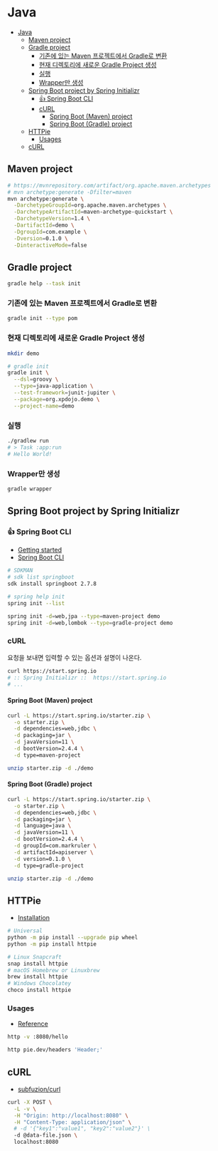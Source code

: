 # Java

- [Java](#java)
  - [Maven project](#maven-project)
  - [Gradle project](#gradle-project)
    - [기존에 있는 Maven 프로젝트에서 Gradle로 변환](#기존에-있는-maven-프로젝트에서-gradle로-변환)
    - [현재 디렉토리에 새로운 Gradle Project 생성](#현재-디렉토리에-새로운-gradle-project-생성)
    - [실행](#실행)
    - [Wrapper만 생성](#wrapper만-생성)
  - [Spring Boot project by Spring Initializr](#spring-boot-project-by-spring-initializr)
    - [👍 Spring Boot CLI](#-spring-boot-cli)
    - [cURL](#curl)
      - [Spring Boot (Maven) project](#spring-boot-maven-project)
      - [Spring Boot (Gradle) project](#spring-boot-gradle-project)
  - [HTTPie](#httpie)
    - [Usages](#usages)
  - [cURL](#curl-1)

## Maven project

```sh
# https://mvnrepository.com/artifact/org.apache.maven.archetypes
# mvn archetype:generate -Dfilter=maven
mvn archetype:generate \
  -DarchetypeGroupId=org.apache.maven.archetypes \
  -DarchetypeArtifactId=maven-archetype-quickstart \
  -DarchetypeVersion=1.4 \
  -DartifactId=demo \
  -DgroupId=com.example \
  -Dversion=0.1.0 \
  -DinteractiveMode=false
```

## Gradle project

```sh
gradle help --task init
```

### 기존에 있는 Maven 프로젝트에서 Gradle로 변환

```sh
gradle init --type pom
```

### 현재 디렉토리에 새로운 Gradle Project 생성

```sh
mkdir demo
```

```sh
# gradle init
gradle init \
  --dsl=groovy \
  --type=java-application \
  --test-framework=junit-jupiter \
  --package=org.xpdojo.demo \
  --project-name=demo
```

### 실행

```sh
./gradlew run
# > Task :app:run
# Hello World!
```

### Wrapper만 생성

```sh
gradle wrapper
```

## Spring Boot project by Spring Initializr

### 👍 Spring Boot CLI

- [Getting started](https://docs.spring.io/spring-boot/docs/2.7.8/reference/html/getting-started.html)
- [Spring Boot CLI](https://docs.spring.io/spring-boot/docs/2.7.8/reference/html/cli.html)

```sh
# SDKMAN
# sdk list springboot
sdk install springboot 2.7.8
```

```sh
# spring help init
spring init --list
```

```sh
spring init -d=web,jpa --type=maven-project demo
spring init -d=web,lombok --type=gradle-project demo
```

### cURL

요청을 보내면 입력할 수 있는 옵션과 설명이 나온다.

```sh
curl https://start.spring.io
# :: Spring Initializr ::  https://start.spring.io
# ...
```

#### Spring Boot (Maven) project

```sh
curl -L https://start.spring.io/starter.zip \
  -o starter.zip \
  -d dependencies=web,jdbc \
  -d packaging=jar \
  -d javaVersion=11 \
  -d bootVersion=2.4.4 \
  -d type=maven-project
```

```sh
unzip starter.zip -d ./demo
```

#### Spring Boot (Gradle) project

```sh
curl -L https://start.spring.io/starter.zip \
  -o starter.zip \
  -d dependencies=web,jdbc \
  -d packaging=jar \
  -d language=java \
  -d javaVersion=11 \
  -d bootVersion=2.4.4 \
  -d groupId=com.markruler \
  -d artifactId=apiserver \
  -d version=0.1.0 \
  -d type=gradle-project
```

```sh
unzip starter.zip -d ./demo
```

## HTTPie

- [Installation](https://httpie.io/docs/cli/installation)

```sh
# Universal
python -m pip install --upgrade pip wheel
python -m pip install httpie
```

```sh
# Linux Snapcraft
snap install httpie
# macOS Homebrew or Linuxbrew
brew install httpie
# Windows Chocolatey
choco install httpie
```

### Usages

- [Reference](https://httpie.io/docs/cli/usage)

```sh
http -v :8080/hello
```

```sh
http pie.dev/headers 'Header;'
```

## cURL

- [subfuzion/curl](https://gist.github.com/subfuzion/08c5d85437d5d4f00e58)

```sh
curl -X POST \
  -L -v \
  -H "Origin: http://localhost:8080" \
  -H "Content-Type: application/json" \
  # -d '{"key1":"value1", "key2":"value2"}' \
  -d @data-file.json \
  localhost:8080
```

